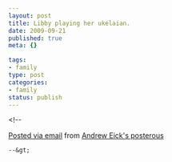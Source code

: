 ```yaml
--- 
layout: post
title: Libby playing her ukelaian.
date: 2009-09-21
published: true
meta: {}

tags: 
- family
type: post
categories: 
- family
status: publish
---
```

&lt;!--  

  [Posted via email](http://posterous.com)   from [Andrew Eick's posterous](http://posterous.andyeick.com/libby-playing-her-ukelaian)  

    --&gt;
